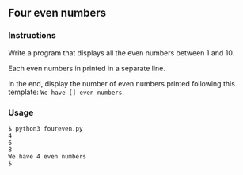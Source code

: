 ## Four even numbers

### Instructions 
Write a program that displays all the even numbers between 1 and 10. 

Each even numbers in printed in a separate line. 

In the end, display the number of even numbers printed following this template: ```We have [] even numbers```.

### Usage
```console
$ python3 foureven.py  
4  
6  
8  
We have 4 even numbers  
$
```

